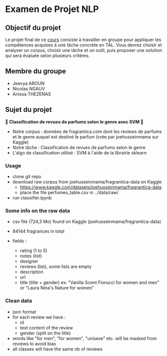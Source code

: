 # Examen de Projet NLP

## Objectif du projet

Le projet final de ce [cours](https://github.com/RimeAB/TALA540A-24-25/tree/main) consiste à travailler en groupe pour appliquer les compétences acquises à une tâche concrète en TAL. Vous devrez choisir et analyser un corpus, choisir une tâche et un outil, puis proposer une solution qui sera évaluée selon plusieurs critères.

## Membre du groupe 
- Jeevya AROUN
- Nicolas NGAUV  
- Anissa THEZENAS 

## Sujet du projet 
**🌸 Classification de revues de parfums selon le genre avec SVM 🌸**
- Notre corpus : données de fragrantica.com dont les reviews de parfums et le genre auquel est destiné le parfum (crée par joehusseinmama sur Kaggle)
- Notre tâche :  Classification de revues de parfums selon le genre
- L'algo de classification utilisé : SVM à l'aide de la librairie sklearn

### Usage
- clone git repo
- download raw corpus from joehusseinmama/fragrantica-data on Kaggle 
	- https://www.kaggle.com/datasets/joehusseinmama/fragrantica-data
	- place the file perfumes_table.csv in ../data/raw/
- run classifier.ipynb

### Some info on the raw data
- csv file (724,3 Mo) found on Kaggle (joehusseinmama/fragrantica-data)
- 84144 fragrances in total

- fields : 
	- rating (1 to 5)
	- notes (list)
	- designer
	- reviews (list), some lists are empty
	- description
	- url
	- title (title + gender) ex: "Vanilla Scent Fiorucci for women and men" or "Laura Nina's Nature for women"

### Clean data
- json format
- for each review we have :
	- id
	- text content of the review
	- gender (split on the title)
- words like "for men", "for women", "unisexe" etc. will be masked from reviews to avoid bias
- all classes will have the same nb of reviews
